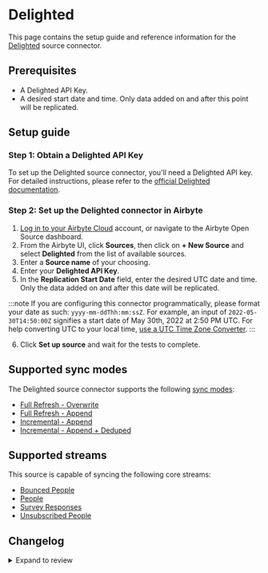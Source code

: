 # Delighted

This page contains the setup guide and reference information for the [Delighted](https://delighted.com/) source connector.

## Prerequisites

- A Delighted API Key.
- A desired start date and time. Only data added on and after this point will be replicated.

## Setup guide

### Step 1: Obtain a Delighted API Key

To set up the Delighted source connector, you'll need a Delighted API key. For detailed instructions, please refer to the
[official Delighted documentation](https://app.delighted.com/docs/api).

### Step 2: Set up the Delighted connector in Airbyte

1. [Log in to your Airbyte Cloud](https://cloud.airbyte.com/workspaces) account, or navigate to the Airbyte Open Source dashboard.
2. From the Airbyte UI, click **Sources**, then click on **+ New Source** and select **Delighted** from the list of available sources.
3. Enter a **Source name** of your choosing.
4. Enter your **Delighted API Key**.
5. In the **Replication Start Date** field, enter the desired UTC date and time. Only the data added on and after this date will be replicated.

:::note
If you are configuring this connector programmatically, please format your date as such: `yyyy-mm-ddThh:mm:ssZ`. For example, an input of `2022-05-30T14:50:00Z` signifies a start date of May 30th, 2022 at 2:50 PM UTC. For help converting UTC to your local time,
[use a UTC Time Zone Converter](https://dateful.com/convert/utc).
:::

6. Click **Set up source** and wait for the tests to complete.

## Supported sync modes

The Delighted source connector supports the following [sync modes](https://docs.airbyte.com/cloud/core-concepts#connection-sync-modes):

- [Full Refresh - Overwrite](https://docs.airbyte.com/understanding-airbyte/connections/full-refresh-overwrite/)
- [Full Refresh - Append](https://docs.airbyte.com/understanding-airbyte/connections/full-refresh-append)
- [Incremental - Append](https://docs.airbyte.com/understanding-airbyte/connections/incremental-append)
- [Incremental - Append + Deduped](https://docs.airbyte.com/understanding-airbyte/connections/incremental-append-deduped)

## Supported streams

This source is capable of syncing the following core streams:

- [Bounced People](https://app.delighted.com/docs/api/listing-bounced-people)
- [People](https://app.delighted.com/docs/api/listing-people)
- [Survey Responses](https://app.delighted.com/docs/api/listing-survey-responses)
- [Unsubscribed People](https://app.delighted.com/docs/api/listing-unsubscribed-people)

## Changelog

<details>
  <summary>Expand to review</summary>

| Version | Date       | Pull Request                                             | Subject                                                                                              |
| :------ | :--------- | :------------------------------------------------------- | :--------------------------------------------------------------------------------------------------- |
| 0.4.6 | 2025-01-18 | [51685](https://github.com/airbytehq/airbyte/pull/51685) | Update dependencies |
| 0.4.5 | 2025-01-11 | [51092](https://github.com/airbytehq/airbyte/pull/51092) | Update dependencies |
| 0.4.4 | 2024-12-28 | [50562](https://github.com/airbytehq/airbyte/pull/50562) | Update dependencies |
| 0.4.3 | 2024-12-21 | [50015](https://github.com/airbytehq/airbyte/pull/50015) | Update dependencies |
| 0.4.2 | 2024-12-14 | [49493](https://github.com/airbytehq/airbyte/pull/49493) | Update dependencies |
| 0.4.1 | 2024-12-12 | [47844](https://github.com/airbytehq/airbyte/pull/47844) | Update dependencies |
| 0.4.0 | 2024-09-08 | [44601](https://github.com/airbytehq/airbyte/pull/44601) | Update macro for end_date |
| 0.3.1 | 2024-08-16 | [44196](https://github.com/airbytehq/airbyte/pull/44196) | Bump source-declarative-manifest version |
| 0.3.0 | 2024-08-15 | [44156](https://github.com/airbytehq/airbyte/pull/44156) | Refactor connector to manifest-only format |
| 0.2.19 | 2024-08-10 | [43583](https://github.com/airbytehq/airbyte/pull/43583) | Update dependencies |
| 0.2.18 | 2024-08-03 | [43169](https://github.com/airbytehq/airbyte/pull/43169) | Update dependencies |
| 0.2.17 | 2024-07-27 | [42824](https://github.com/airbytehq/airbyte/pull/42824) | Update dependencies |
| 0.2.16 | 2024-07-20 | [42272](https://github.com/airbytehq/airbyte/pull/42272) | Update dependencies |
| 0.2.15 | 2024-07-13 | [41889](https://github.com/airbytehq/airbyte/pull/41889) | Update dependencies |
| 0.2.14 | 2024-07-10 | [41553](https://github.com/airbytehq/airbyte/pull/41553) | Update dependencies |
| 0.2.13 | 2024-07-09 | [41251](https://github.com/airbytehq/airbyte/pull/41251) | Update dependencies |
| 0.2.12 | 2024-07-06 | [40957](https://github.com/airbytehq/airbyte/pull/40957) | Update dependencies |
| 0.2.11 | 2024-06-25 | [40280](https://github.com/airbytehq/airbyte/pull/40280) | Update dependencies |
| 0.2.10 | 2024-06-22 | [39997](https://github.com/airbytehq/airbyte/pull/39997) | Update dependencies |
| 0.2.9 | 2024-06-04 | [39047](https://github.com/airbytehq/airbyte/pull/39047) | [autopull] Upgrade base image to v1.2.1 |
| 0.2.8 | 2024-05-14 | [38142](https://github.com/airbytehq/airbyte/pull/38142) | Make compatible with the builder |
| 0.2.7 | 2024-04-19 | [37149](https://github.com/airbytehq/airbyte/pull/37149) | Updating to 0.80.0 CDK |
| 0.2.6 | 2024-04-18 | [37149](https://github.com/airbytehq/airbyte/pull/37149) | Manage dependencies with Poetry. |
| 0.2.5 | 2024-04-15 | [37149](https://github.com/airbytehq/airbyte/pull/37149) | Base image migration: remove Dockerfile and use the python-connector-base image |
| 0.2.4 | 2024-04-12 | [37149](https://github.com/airbytehq/airbyte/pull/37149) | schema descriptions |
| 0.2.3 | 2023-09-08 | [27946](https://github.com/airbytehq/airbyte/pull/27946) | Changed `Date Since` input field title to `Replication Start Date` |
| 0.2.2 | 2023-03-09 | [23909](https://github.com/airbytehq/airbyte/pull/23909) | Updated the input config pattern to accept both `RFC3339` and `datetime string` formats in UI |
| 0.2.1 | 2023-02-14 | [23009](https://github.com/airbytehq/airbyte/pull/23009) | Specified date formatting in specification |
| 0.2.0 | 2022-11-22 | [19822](https://github.com/airbytehq/airbyte/pull/19822) | Migrate to Low code + certify to Beta |
| 0.1.4 | 2022-06-10 | [13439](https://github.com/airbytehq/airbyte/pull/13439) | Change since parameter input to iso date |
| 0.1.3 | 2022-01-31 | [9550](https://github.com/airbytehq/airbyte/pull/9550) | Output only records in which cursor field is greater than the value in state for incremental streams |
| 0.1.2 | 2022-01-06 | [9333](https://github.com/airbytehq/airbyte/pull/9333) | Add incremental sync mode to streams in `integration_tests/configured_catalog.json` |
| 0.1.1 | 2022-01-04 | [9275](https://github.com/airbytehq/airbyte/pull/9275) | Fix pagination handling for `survey_responses`, `bounces` and `unsubscribes` streams |
| 0.1.0 | 2021-10-27 | [4551](https://github.com/airbytehq/airbyte/pull/4551) | Add Delighted source connector |

</details>
